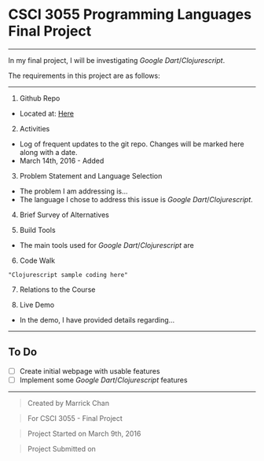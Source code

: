 # CSCI 3055 Programming Languages Final Project

***

In my final project, I will be investigating _Google Dart_/_Clojurescript_. 

The requirements in this project are as follows:

***
1. Github Repo

  * Located at: [Here](http://github.com/marrickchan/csci3055-finalproject "CSCI 3055 Final Project")

2. Activities

  * Log of frequent updates to the git repo. Changes will be marked here along with a date.
  * March 14th, 2016 - Added 

3. Problem Statement and Language Selection

  * The problem I am addressing is...
  * The language I chose to address this issue is _Google Dart_/_Clojurescript_.

4. Brief Survey of Alternatives

5. Build Tools

  * The main tools used for _Google Dart_/_Clojurescript_ are 

6. Code Walk
  
  ```clojurescript
  "Clojurescript sample coding here"
  ```
7. Relations to the Course

8. Live Demo

  * In the demo, I have provided details regarding...

***

## To Do

- [ ] Create initial webpage with usable features
- [ ] Implement some _Google Dart_/_Clojurescript_ features

***

> Created by Marrick Chan

> For CSCI 3055 - Final Project

> Project Started on March 9th, 2016

> Project Submitted on 